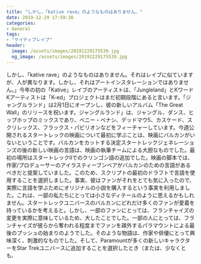 ```yaml
---
title: "しかし、「kative rave」のようなものはありません。"
date: 2019-12-29 17:59:38
categories:
- General
tags:
- "ケイティブレイブ"
header:
  image: /assets/images/20191229175539.jpg
  og_image: /assets/images/20191229175539.jpg
---
```


しかし、「kative rave」のようなものはありません。それはレイブに似ていますが、人が異なります。しかし、それはアートインスタレーションではありません。」今年の初の「Kative」レイブのアーティストは、「Jungleland」とKワードKアーティストは「K-ed」プロジェクトはまだ初期段階にあると言います。「ジャングルランド」は2月1日にオープンし、彼の新しいアルバム「The Great Wall」のリリースを祝います。ジャングルランド」は、ジャングル、ダンス、ヒップホップのミックスであり、ベニー・ベナシ、デッドマウ5、カスケード、スクリレックス、フラックス・パビリオンなどをフィーチャーしています。今週公開されるスタートレックの映画について最初に学ぶことは、映画にバルカンがいないということです。バルカンをカットする決定スタートレックジェネレーションズの後の新しい映画の言語は、映画の執筆チームによる大胆なものでした。最初の場所はスタートレックIIでのクリンゴン語の追加でした。映画の脚本では、作家/プロデューサーのアイラスティーブンベアがバルカンのための言語があるべきだと提案していました。このため、スクリプトの最初のドラフトで言語を使用することを選択しました。事実、彼はファンがそれをとても気に入ったので、実際に言語を学ぶためにオリジナルの小説を購入するという事実を利用しました。これは、一部の私たちにとっては小さなディテールのように思えるかもしれません。スタートレックユニバースのバルカンにどれだけ多くのファンが愛着を持っているかを考えると。しかし、一部のファンにとっては、フランチャイズの変更を実際に意味しているため、大したことでした。一部の人にとっては、フランチャイズが彼らから奪われる程度までファンを疎外するパラマウントによる最後のプッシュの始まりのようでした。そのような物語は、作家や俳優にとって興味深く、刺激的なものでした。そして、Paramountが多くの新しいキャラクターをStar Trekユニバースに追加することを選択したとき（または、少なくとも、
